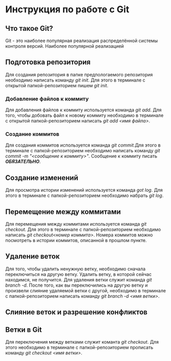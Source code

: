 # Инструкция по работе с Git

## Что такое Git?
Git - это наиболее популярная реализация распределённой системы контроля версий. Наиболее популярной реализацией 

## Подготовка репозитория
Для создания репозитория в папке предпологаемого репозитория необходимо написать команду *git init*. Для этого в терминале с открытой папкой-репозиторием пишем *git init*.

### Добавление файлов к коммиту
Для добавления файлов к коммиту используется команда *git add*. Для того, чтобы добовать файл к новому коммиту необходимо в терминале с открытой папкой-репозиторием написать *git add <имя файла>*.

### Создание коммитов
Для создания коммитов используется команда *git commit*.Для этого в терминале с папкой-репозиторием необходимо написать команду *git commit -m "<сообщение к коммиту>"*. Сообщение к коммиту писать ***ОБЯЗАТЕЛЬНО***.

## Создание изменений
Для просмотра истории изменений используется команда *got log*. Для этого в терминале с папкой-репозиторием необходимо набрать *git log*.

## Перемещение между коммитами
Для перемещения между коммитами используется команда *git checkout*. Для этого в терминале с папкой-репозиторием необходимо написать *git checkout<номер коммита>*. Номера коммитов можно посмотреть в истории коммитов, описанной в прошлом пункте. 

## Удаление веток
Для того, чтобы удалить ненужную ветку, необходимо сначала переключиться на другую ветку. Удалить ветку, в которой сейчас находимся, не получится. Для удаления ветки служит команда *git branch -d*. После того, как вы переключились на другую ветку и произвели слияние удаляемой ветки с другой, необходимо в терминале с папкой-репозиторием написать команду *git branch -d <имя ветки>*.

## Слияние веток и разрешение конфликтов




## Ветки в Git
Для переключения между ветками служит команта *git checkout*. Для этого необходимо в терминале с папкой-репозиторием прописать команду *git checkout <имя ветки>*.